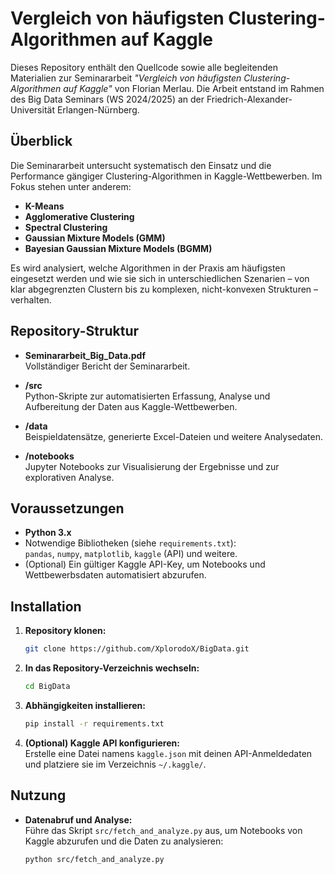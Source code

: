 # Vergleich von häufigsten Clustering-Algorithmen auf Kaggle

Dieses Repository enthält den Quellcode sowie alle begleitenden Materialien zur Seminararbeit *"Vergleich von häufigsten Clustering-Algorithmen auf Kaggle"* von Florian Merlau. Die Arbeit entstand im Rahmen des Big Data Seminars (WS 2024/2025) an der Friedrich-Alexander-Universität Erlangen-Nürnberg.

## Überblick

Die Seminararbeit untersucht systematisch den Einsatz und die Performance gängiger Clustering-Algorithmen in Kaggle-Wettbewerben. Im Fokus stehen unter anderem:

- **K-Means**
- **Agglomerative Clustering**
- **Spectral Clustering**
- **Gaussian Mixture Models (GMM)**
- **Bayesian Gaussian Mixture Models (BGMM)**

Es wird analysiert, welche Algorithmen in der Praxis am häufigsten eingesetzt werden und wie sie sich in unterschiedlichen Szenarien – von klar abgegrenzten Clustern bis zu komplexen, nicht-konvexen Strukturen – verhalten.

## Repository-Struktur

- **Seminararbeit_Big_Data.pdf**  
  Vollständiger Bericht der Seminararbeit.

- **/src**  
  Python-Skripte zur automatisierten Erfassung, Analyse und Aufbereitung der Daten aus Kaggle-Wettbewerben.

- **/data**  
  Beispieldatensätze, generierte Excel-Dateien und weitere Analysedaten.

- **/notebooks**  
  Jupyter Notebooks zur Visualisierung der Ergebnisse und zur explorativen Analyse.

## Voraussetzungen

- **Python 3.x**
- Notwendige Bibliotheken (siehe `requirements.txt`):  
  `pandas`, `numpy`, `matplotlib`, `kaggle` (API) und weitere.
- (Optional) Ein gültiger Kaggle API-Key, um Notebooks und Wettbewerbsdaten automatisiert abzurufen.

## Installation

1. **Repository klonen:**
    ```bash
    git clone https://github.com/XplorodoX/BigData.git
    ```

2. **In das Repository-Verzeichnis wechseln:**
    ```bash
    cd BigData
    ```

3. **Abhängigkeiten installieren:**
    ```bash
    pip install -r requirements.txt
    ```

4. **(Optional) Kaggle API konfigurieren:**  
   Erstelle eine Datei namens `kaggle.json` mit deinen API-Anmeldedaten und platziere sie im Verzeichnis `~/.kaggle/`.

## Nutzung

- **Datenabruf und Analyse:**  
  Führe das Skript `src/fetch_and_analyze.py` aus, um Notebooks von Kaggle abzurufen und die Daten zu analysieren:
  ```bash
  python src/fetch_and_analyze.py
